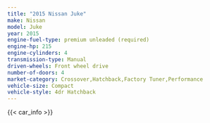 ```yaml
---
title: "2015 Nissan Juke"
make: Nissan
model: Juke
year: 2015
engine-fuel-type: premium unleaded (required)
engine-hp: 215
engine-cylinders: 4
transmission-type: Manual
driven-wheels: Front wheel drive
number-of-doors: 4
market-category: Crossover,Hatchback,Factory Tuner,Performance
vehicle-size: Compact
vehicle-style: 4dr Hatchback
---
```


{{< car_info >}}
